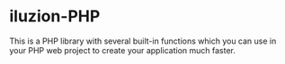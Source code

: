 # iluzion-PHP
This is a PHP library with several built-in functions which you can use in your PHP web project to create your application much faster.
